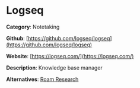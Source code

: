 
# Logseq

**Category**: Notetaking

**Github**: [https://github.com/logseq/logseq](https://github.com/logseq/logseq)

**Website**: [https://logseq.com/](https://logseq.com/)

**Description**:
Knowledge base manager

**Alternatives**: [Roam Research](https://roamresearch.com/)
